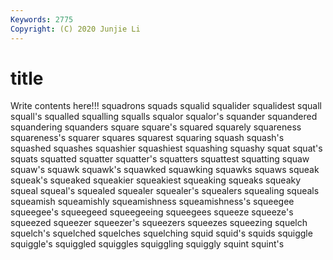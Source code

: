 ```yaml
---
Keywords: 2775
Copyright: (C) 2020 Junjie Li
---
```


# title

Write contents here!!!
squadrons 
squads 
squalid 
squalider 
squalidest 
squall 
squall's 
squalled
squalling 
squalls 
squalor 
squalor's 
squander 
squandered 
squandering 
squanders 
square 
square's
squared 
squarely 
squareness 
squareness's 
squarer 
squares 
squarest 
squaring 
squash 
squash's
squashed 
squashes 
squashier 
squashiest 
squashing 
squashy 
squat 
squat's 
squats 
squatted
squatter 
squatter's 
squatters 
squattest 
squatting 
squaw 
squaw's 
squawk 
squawk's 
squawked
squawking 
squawks 
squaws 
squeak 
squeak's 
squeaked 
squeakier 
squeakiest 
squeaking 
squeaks
squeaky 
squeal 
squeal's 
squealed 
squealer 
squealer's 
squealers 
squealing 
squeals 
squeamish
squeamishly 
squeamishness 
squeamishness's 
squeegee 
squeegee's 
squeegeed 
squeegeeing 
squeegees 
squeeze 
squeeze's
squeezed 
squeezer 
squeezer's 
squeezers 
squeezes 
squeezing 
squelch 
squelch's 
squelched 
squelches
squelching 
squid 
squid's 
squids 
squiggle 
squiggle's 
squiggled 
squiggles 
squiggling 
squiggly
squint 
squint's 
